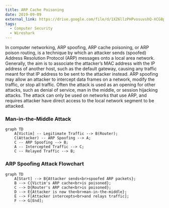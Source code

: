 ```yaml
---
title: ARP Cache Poisoning
date: 2019-09-09
external_link: https://drive.google.com/file/d/1XZ6llzPHPvosuvshQ-XCG8pNwXbSVwib/view?usp=sharing
tags:
  - Computer Security
  - Wireshark
---
```


In computer networking, ARP spoofing, ARP cache poisoning, or ARP
poison routing, is a technique by which an attacker sends (spoofed) Address
Resolution Protocol (ARP) messages onto a local area network. Generally, the
aim is to associate the attacker’s MAC address with the IP address of another
host, such as the default gateway, causing any traffic meant for that IP address
to be sent to the attacker instead. ARP spoofing may allow an attacker to intercept data frames on a network, modify the traffic, or stop all traffic. Often
the attack is used as an opening for other attacks, such as denial of service,
man in the middle, or session hijacking attacks. The attack can only be used
on networks that use ARP, and requires attacker have direct access to the local
network segment to be attacked.

<!--more-->

### Man-in-the-Middle Attack

```mermaid
graph TD
    A[Victim] -- Legitimate Traffic --> B(Router);
    C(Attacker) -- ARP Spoofing --> A;
    C -- ARP Spoofing --> B;
    A -- Intercepted Traffic --> C;
    C -- Relayed Traffic --> B;
```

### ARP Spoofing Attack Flowchart

```mermaid
graph TD
    A[Start] --> B{Attacker sends<br>spoofed ARP packets};
    B --> C{Victim's ARP cache<br>is poisoned};
    C --> D{Router's ARP cache<br>is poisoned};
    D --> E{Attacker is now the<br>man-in-the-middle};
    E --> F[Attacker intercepts<br>and relays traffic];
    F --> G[End];
```
